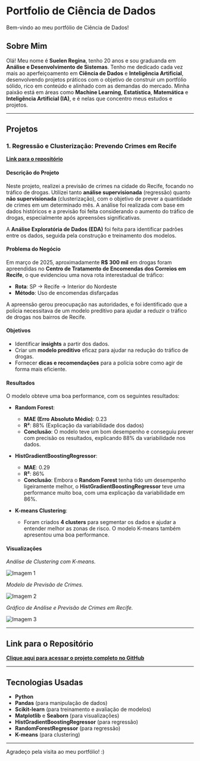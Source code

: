 # Portfolio de Ciência de Dados

Bem-vindo ao meu portfólio de Ciência de Dados!

## Sobre Mim

Olá! Meu nome é **Suelen Regina**, tenho 20 anos e sou graduanda em **Análise e Desenvolvimento de Sistemas**. Tenho me dedicado cada vez mais ao aperfeiçoamento em **Ciência de Dados** e **Inteligência Artificial**, desenvolvendo projetos práticos com o objetivo de construir um portfólio sólido, rico em conteúdo e alinhado com as demandas do mercado. Minha paixão está em áreas como **Machine Learning**, **Estatística**, **Matemática** e **Inteligência Artificial (IA)**, e é nelas que concentro meus estudos e projetos.

---

## Projetos

### 1. **Regressão e Clusterização: Prevendo Crimes em Recife**

[**Link para o repositório**](https://github.com/susuregis/Previs-o_crimes)  

#### Descrição do Projeto

Neste projeto, realizei a previsão de crimes na cidade do Recife, focando no tráfico de drogas. Utilizei tanto **análise supervisionada** (regressão) quanto **não supervisionada** (clusterização), com o objetivo de prever a quantidade de crimes em um determinado mês. A análise foi realizada com base em dados históricos e a previsão foi feita considerando o aumento do tráfico de drogas, especialmente após apreensões significativas.

A **Análise Exploratória de Dados (EDA)** foi feita para identificar padrões entre os dados, seguida pela construção e treinamento dos modelos.

#### Problema do Negócio

Em março de 2025, aproximadamente **R$ 300 mil** em drogas foram apreendidas no **Centro de Tratamento de Encomendas dos Correios em Recife**, o que evidenciou uma nova rota interestadual de tráfico:

- **Rota**: SP → Recife → Interior do Nordeste
- **Método**: Uso de encomendas disfarçadas

A apreensão gerou preocupação nas autoridades, e foi identificado que a polícia necessitava de um modelo preditivo para ajudar a reduzir o tráfico de drogas nos bairros de Recife.

#### Objetivos

- Identificar **insights** a partir dos dados.
- Criar um **modelo preditivo** eficaz para ajudar na redução do tráfico de drogas.
- Fornecer **dicas e recomendações** para a polícia sobre como agir de forma mais eficiente.

#### Resultados

O modelo obteve uma boa performance, com os seguintes resultados:

- **Random Forest**:
  - **MAE (Erro Absoluto Médio)**: 0.23
  - **R²**: 88% (Explicação da variabilidade dos dados)
  - **Conclusão**: O modelo teve um bom desempenho e conseguiu prever com precisão os resultados, explicando 88% da variabilidade nos dados.

- **HistGradientBoostingRegressor**:
  - **MAE**: 0.29
  - **R²**: 86%
  - **Conclusão**: Embora o **Random Forest** tenha tido um desempenho ligeiramente melhor, o **HistGradientBoostingRegressor** teve uma performance muito boa, com uma explicação da variabilidade em 86%.

- **K-means Clustering**:
  - Foram criados **4 clusters** para segmentar os dados e ajudar a entender melhor as zonas de risco. O modelo K-means também apresentou uma boa performance.

#### Visualizações

*Análise de Clustering com K-means.*

![Imagem 1](https://github.com/user-attachments/assets/6c394632-b77a-48eb-bd6e-95f9eeffb905)

*Modelo de Previsão de Crimes.*

![Imagem 2](https://github.com/user-attachments/assets/294b8566-8ccd-428e-beff-e5c19a1a6120)

*Gráfico de Análise e Previsão de Crimes em Recife.*

![Imagem 3](https://github.com/user-attachments/assets/fc95cbdf-1fce-4b24-8be5-7102a9c1e721)



---

## Link para o Repositório

[**Clique aqui para acessar o projeto completo no GitHub**](https://github.com/susuregis/Previs-o_crimes) 

---

## Tecnologias Usadas

- **Python**
- **Pandas** (para manipulação de dados)
- **Scikit-learn** (para treinamento e avaliação de modelos)
- **Matplotlib** e **Seaborn** (para visualizações)
- **HistGradientBoostingRegressor** (para regressão)
- **RandomForestRegressor** (para regressão)
- **K-means** (para clustering)

---


Agradeço pela visita ao meu portfólio! :)
